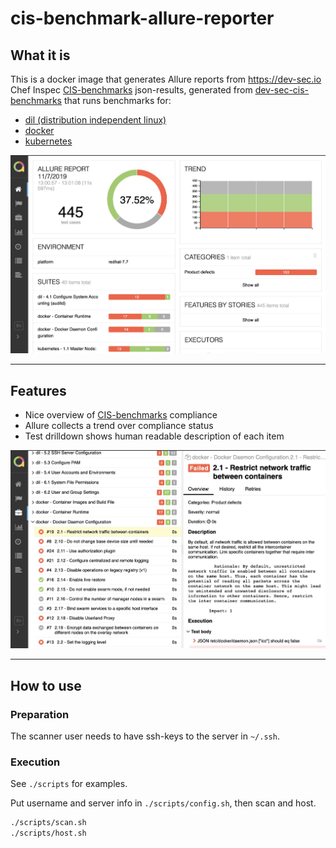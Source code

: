 cis-benchmark-allure-reporter
=============================

What it is
----------

This is a docker image that generates Allure reports from https://dev-sec.io Chef Inspec [CIS-benchmarks](https://www.cisecurity.org/cis-benchmarks/) json-results, generated from [dev-sec-cis-benchmarks](https://github.com/presidenten/dev-sec-cis-benchmarks) that runs benchmarks for:
- [dil (distribution independent linux)](https://github.com/dev-sec/cis-dil-benchmark)
- [docker](https://github.com/dev-sec/cis-docker-benchmark)
- [kubernetes](https://github.com/dev-sec/cis-kubernetes-benchmark)

![Allure screenshot](https://github.com/presidenten/cis-benchmark-allure-reporter/raw/master/docs/allure.jpg)

---

Features
--------

- Nice overview of [CIS-benchmarks](https://www.cisecurity.org/cis-benchmarks/) compliance
- Allure collects a trend over compliance status
- Test drilldown shows human readable description of each item

![Allure screenshot](https://github.com/presidenten/cis-benchmark-allure-reporter/raw/master/docs/description.jpg)

---

How to use
----------

### Preparation

The scanner user needs to have ssh-keys to the server in `~/.ssh`.


### Execution

See `./scripts` for examples.

Put username and server info in `./scripts/config.sh`, then scan and host.
```bash
./scripts/scan.sh
./scripts/host.sh
```
